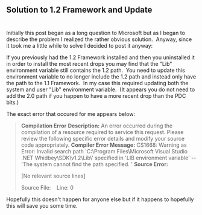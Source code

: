 

## Solution to 1.2 Framework and Update
#

Initially this post began as a long question to Microsoft but as I began to describe the problem I realized the rather obvious solution.  Anyway, since it took me a little while to solve I decided to post it anyway:

If you previously had the 1.2 Framework installed and then you uninstalled it in order to install the most recent drops you may find that the "Lib" environment variable still contains the 1.2 path.  You need to update this environment variable to no longer include the 1.2 path and instead only have the path to the 1.1 Framework.  In my case this required updating both the system and user "Lib" environment variable.  (It appears you do not need to add the 2.0 path if you happen to have a more recent drop than the PDC bits.)

The exact error that occured for me appears below:

> **Compilation Error** **Description:** An error occurred during the compilation of a resource required to service this request. Please review the following specific error details and modify your source code appropriately. **Compiler Error Message:** CS1668: Warning as Error: Invalid search path 'C:\\Program Files\\Microsoft Visual Studio .NET Whidbey\\SDK\\v1.2\\Lib\\' specified in 'LIB environment variable' -- 'The system cannot find the path specified. ' **Source Error:**
> 
> [No relevant source lines]
> 
> Source File:    Line: 0

Hopefully this doesn't happen for anyone else but if it happens to hopefully this will save you some time.
